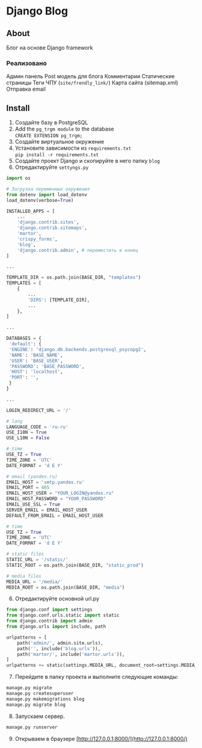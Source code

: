 # Django Blog

## About

Блог на основе Django framework

### Реализовано

Админ панель
Post модель для блога
Комментарии
Статические страницы
Теги 
ЧПУ (`site/frendly_link/`)
Карта сайта (sitemap.xml)
Отправка email

## Install

1. Создайте базу в PostgreSQL
2. Add the ``pg_trgm module`` to the database  
	`CREATE EXTENSION pg_trgm;`
2. Создайте виртуальное окружение
3. Установите зависимости из ``requirements.txt``  
	`pip install -r requirements.txt`
4. Создайте проект Django и скопируйте в него папку `blog`
7. Отредактируйте  `settyngs.py` 

```python
import os

# Загрузка переменных окружения
from dotenv import load_dotenv
load_dotenv(verbose=True)

INSTALLED_APPS = [
	...
	'django.contrib.sites',
    'django.contrib.sitemaps',
    'martor',
    'crispy_forms',
    'blog',
    'django.contrib.admin', # переместить в конец
]

...

TEMPLATE_DIR = os.path.join(BASE_DIR, "templates")
TEMPLATES = [
    {
    	...
        'DIRS': [TEMPLATE_DIR],
       	...
    },
]

...

DATABASES = {
 'default': {
 'ENGINE': 'django.db.backends.postgresql_psycopg2',
 'NAME': 'BASE_NAME',
 'USER': 'BASE_USER',
 'PASSWORD': 'BASE_PASSWORD',
 'HOST': 'localhost',
 'PORT': '',
 }
}

...

LOGIN_REDIRECT_URL = '/'

# lang
LANGUAGE_CODE = 'ru-ru'
USE_I18N = True
USE_L10N = False

# time
USE_TZ = True
TIME_ZONE = 'UTC'
DATE_FORMAT = 'd E Y'

# email (yandex.ru)
EMAIL_HOST = 'smtp.yandex.ru'
EMAIL_PORT = 465
EMAIL_HOST_USER = "YOUR_LOGIN@yandex.ru"
EMAIL_HOST_PASSWORD = "YOUR_PASSWORD"
EMAIL_USE_SSL = True
SERVER_EMAIL = EMAIL_HOST_USER
DEFAULT_FROM_EMAIL = EMAIL_HOST_USER

# time
USE_TZ = True
TIME_ZONE = 'UTC'
DATE_FORMAT = 'd E Y'

# static files
STATIC_URL = '/static/'
STATIC_ROOT = os.path.join(BASE_DIR, "static_prod")

# media files
MEDIA_URL = '/media/'
MEDIA_ROOT = os.path.join(BASE_DIR, "media")

```

6. Отредактируйте основной url.py  
```python
from django.conf import settings
from django.conf.urls.static import static
from django.contrib import admin
from django.urls import include, path

urlpatterns = [
    path('admin/', admin.site.urls),
    path('', include('blog.urls')),
    path('martor/', include('martor.urls')),
]
urlpatterns += static(settings.MEDIA_URL, document_root=settings.MEDIA_ROOT)
```

7. Перейдите в папку проекта и выполните следующие команды:

```bash
manage.py migrate
manage.py createsuperuser
manage.py makemigrations blog
manage.py migrate blog
```

8. Запускаем сервер.

```bash
manage.py runserver
```

9. Открываем в браузере [http://127.0.0.1:8000/](http://127.0.0.1:8000/)



